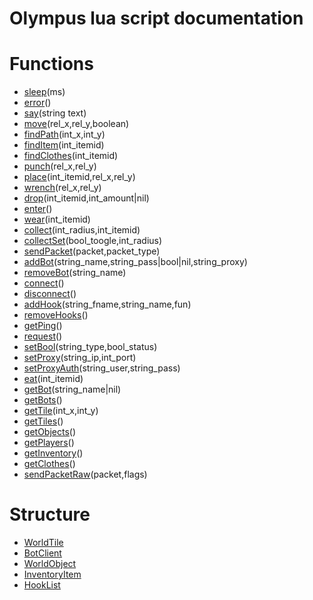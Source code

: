 # Olympus lua script documentation

# Functions
* [sleep](example.md#sleep)(ms)
* [error](example.md#error)()
* [say](example.md#say)(string text)
* [move](example.md#move)(rel_x,rel_y,boolean)
* [findPath](example.md#findPath)(int_x,int_y)
* [findItem](example.md#findItem)(int_itemid)
* [findClothes](example.md#findClothes)(int_itemid)
* [punch](example.md#punch)(rel_x,rel_y)
* [place](example.md#place)(int_itemid,rel_x,rel_y)
* [wrench](example.md#wrench)(rel_x,rel_y)
* [drop](example.md#drop)(int_itemid,int_amount|nil)
* [enter](example.md#enter)()
* [wear](example.md#wear)(int_itemid)
* [collect](example.md#collect)(int_radius,int_itemid)
* [collectSet](example.md#collectSet)(bool_toogle,int_radius)
* [sendPacket](example.md#sendPacket)(packet,packet_type)
* [addBot](example.md#addBot)(string_name,string_pass|bool|nil,string_proxy)
* [removeBot](example.md#removeBot)(string_name)
* [connect](example.md#connect)()
* [disconnect](example.md#disconnect)()
* [addHook](example.md#addHook)(string_fname,string_name,fun)
* [removeHooks](example.md#removeHooks)()
* [getPing](example.md#getPing)()
* [request](example.md#request)()
* [setBool](example.md#setBool)(string_type,bool_status)
* [setProxy](example.md#setProxy)(string_ip,int_port)
* [setProxyAuth](example.md#setProxyAuth)(string_user,string_pass)
* [eat](example.md#eat)(int_itemid)
* [getBot](example.md#eat)(string_name|nil)
* [getBots](example.md#getBots)()
* [getTile](example.md#getTile)(int_x,int_y)
* [getTiles](example.md#getTiles)()
* [getObjects](example.md#getObjects)()
* [getPlayers](example.md#getPlayers)()
* [getInventory](example.md#getInventory)()
* [getClothes](example.md#getClothes)()
* [sendPacketRaw](example.md#sendPacketRaw)(packet,flags)

# Structure
* [WorldTile](structure.md#WorldTile)
* [BotClient](structure.md#BotClient)
* [WorldObject](structure.md#WorldObject)
* [InventoryItem](structure.md#InventoryItem)
* [HookList](structure.md#HookList)
